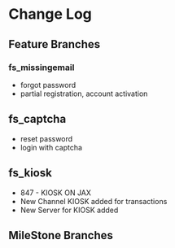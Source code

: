 # Change Log

## Feature Branches

### fs_missingemail
* forgot password
* partial registration, account activation

## fs_captcha
* reset password
* login with captcha

## fs_kiosk
* 847 - KIOSK ON JAX
* New Channel KIOSK added for transactions
* New Server for KIOSK added


## MileStone Branches